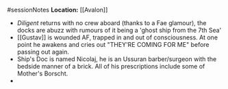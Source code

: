 #sessionNotes 
**Location:** [[Avalon]]
- *Diligent* returns with no crew aboard (thanks to a Fae glamour), the docks are abuzz with rumours of it being a 'ghost ship from the 7th Sea'
- [[Gustav]] is wounded AF, trapped in and out of consciousness.  At one point he awakens and cries out "THEY'RE COMING FOR ME" before passing out again.
- Ship's Doc is named Nicolaj, he is an Ussuran barber/surgeon with the bedside manner of a brick.   All of his prescriptions include some of Mother's Borscht.
- 